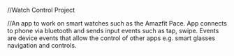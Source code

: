 //Watch Control Project

//An app to work on smart watches such as the Amazfit Pace. App connects to phone via bluetooth and sends input events such as tap, swipe. Events are device events that allow the control of other apps e.g. smart glasses navigation and controls.
